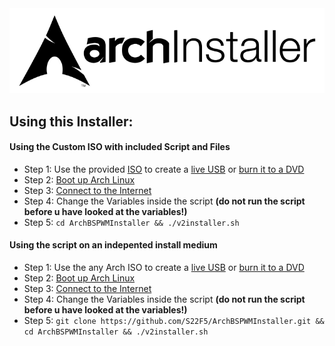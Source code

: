 <div align="center">
  <picture>
<img src=".github/images/archinstaller-logo.png">
 </picture>
 </div>

## **Using this Installer:**
#### Using the Custom ISO with included Script and Files
- Step 1: Use the provided [ISO](https://github.com/S22F5/ArchBSPWMInstaller/releases/download/v2.31b/archlinux-2022.01.22-x86_64_InstallerIncluded.iso) to create a [live USB](https://wiki.archlinux.org/title/USB_flash_installation_medium) or [burn it to a DVD](https://wiki.archlinux.org/title/Optical_disc_drive#Burning)
- Step 2: [Boot up Arch Linux](https://wiki.archlinux.org/title/Installation_guide#Boot_the_live_environment)
- Step 3: [Connect to the Internet](https://wiki.archlinux.org/title/Installation_guide#Connect_to_the_internet)
- Step 4: Change the Variables inside the script **(do not run the script before u have looked at the variables!)**
- Step 5: ```cd ArchBSPWMInstaller && ./v2installer.sh```


#### Using the script on an indepented install medium
- Step 1: Use the any Arch ISO to create a [live USB](https://wiki.archlinux.org/title/USB_flash_installation_medium) or [burn it to
 a DVD](https://wiki.archlinux.org/title/Optical_disc_drive#Burning)
- Step 2: [Boot up Arch Linux](https://wiki.archlinux.org/title/Installation_guide#Boot_the_live_environment)
- Step 3: [Connect to the Internet](https://wiki.archlinux.org/title/Installation_guide#Connect_to_the_internet)
- Step 4: Change the Variables inside the script **(do not run the script before u have looked at the variables!)**
- Step 5: ```git clone https://github.com/S22F5/ArchBSPWMInstaller.git && cd ArchBSPWMInstaller && ./v2installer.sh```
